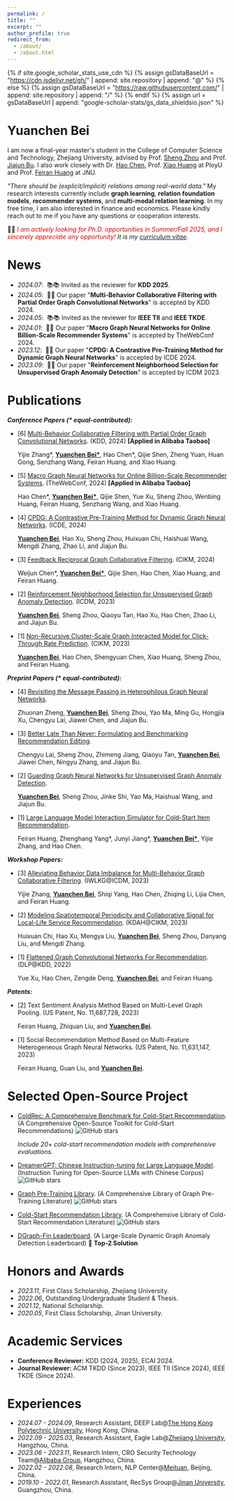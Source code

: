 ```yaml
---
permalink: /
title: ""
excerpt: ""
author_profile: true
redirect_from: 
  - /about/
  - /about.html
---
```


{% if site.google_scholar_stats_use_cdn %}
{% assign gsDataBaseUrl = "https://cdn.jsdelivr.net/gh/" | append: site.repository | append: "@" %}
{% else %}
{% assign gsDataBaseUrl = "https://raw.githubusercontent.com/" | append: site.repository | append: "/" %}
{% endif %}
{% assign url = gsDataBaseUrl | append: "google-scholar-stats/gs_data_shieldsio.json" %}

<span class='anchor' id='about-me'></span>

# Yuanchen Bei
I am now a final-year master's student in the College of Computer Science and Technology, Zhejiang University, advised by Prof. [Sheng Zhou](https://scholar.google.com/citations?user=Ss76nMwAAAAJ) and Prof. [Jiajun Bu](https://scholar.google.com/citations?user=OgZP2okAAAAJ). I also work closely with Dr. [Hao Chen](https://scholar.google.com/citations?user=7oeLWT0AAAAJ), Prof. [Xiao Huang](https://scholar.google.com/citations?user=Be21PkYAAAAJ) at PloyU and Prof. [Feiran Huang](https://scholar.google.com/citations?user=of1vcxsAAAAJ) at JNU.

*"There should be (explicit/implicit) relations among real-world data."* My research interests currently include **graph learning**, **relation foundation models**, **recommender systems**, and **multi-modal relation learning**. In my free time, I am also interested in finance and economics. Please kindly reach out to me if you have any questions or cooperation interests.

👨‍💻‍ <font color="#dd0000">*I am actively looking for Ph.D. opportunities in Summer/Fall 2025, and I sincerely appreciate any opportunity!</font> It is my [curriculum vitae](https://github.com/YuanchenBei/yuanchenbei.github.io/blob/main/cv/resume_yuanchen.pdf).*


<span class='anchor' id='-news'></span>

# News
- *2024.07*: &nbsp;📚📚 Invited as the reviewer for **KDD 2025**.
- *2024.05*: &nbsp;🎉🎉 Our paper "**Multi-Behavior Collaborative Filtering with Partial Order Graph Convolutional Networks**" is accepted by KDD 2024.
- *2024.05*: &nbsp;📚📚 Invited as the reviewer for **IEEE TII** and **IEEE TKDE**.
- *2024.01*: &nbsp;🎉🎉 Our paper "**Macro Graph Neural Networks for Online Billion-Scale Recommender Systems**" is accepted by TheWebConf 2024.
- *2023.12*: &nbsp;🎉🎉 Our paper "**CPDG: A Contrastive Pre-Training Method for Dynamic Graph Neural Networks**" is accepted by ICDE 2024.
- *2023.09*: &nbsp;🎉🎉 Our paper "**Reinforcement Neighborhood Selection for Unsupervised Graph Anomaly Detection**" is accepted by ICDM 2023.


<span class='anchor' id='-publications'></span>

# Publications 

***Conference Papers (\* equal-contributed):***

- [6] [Multi-Behavior Collaborative Filtering with Partial Order Graph Convolutional Networks](https://arxiv.org/pdf/2402.07659.pdf). (KDD, 2024) **[Applied in Alibaba Taobao]**

  Yijie Zhang\*, <u>**Yuanchen Bei\***</u>, Hao Chen\*, Qijie Shen, Zheng Yuan, Huan Gong, Senzhang Wang, Feiran Huang, and Xiao Huang.

- [5] [Macro Graph Neural Networks for Online Billion-Scale Recommender Systems](https://dl.acm.org/doi/10.1145/3589334.3645517). (TheWebConf, 2024) **[Applied in Alibaba Taobao]**

  Hao Chen\*, <u>**Yuanchen Bei\***</u>, Qijie Shen, Yue Xu, Sheng Zhou, Wenbing Huang, Feiran Huang, Senzhang Wang, and Xiao Huang.

- [4] [CPDG: A Contrastive Pre-Training Method for Dynamic Graph Neural Networks](https://ieeexplore.ieee.org/abstract/document/10598011). (ICDE, 2024)
  
  <u>**Yuanchen Bei**</u>, Hao Xu, Sheng Zhou, Huixuan Chi, Haishuai Wang, Mengdi Zhang, Zhao Li, and Jiajun Bu.

- [3] [Feedback Reciprocal Graph Collaborative Filtering](https://arxiv.org/pdf/2408.02404). (CIKM, 2024)

  Weijun Chen\*, <u>**Yuanchen Bei\***</u>, Qijie Shen, Hao Chen, Xiao Huang, and Feiran Huang.

- [2] [Reinforcement Neighborhood Selection for Unsupervised Graph Anomaly Detection](https://ieeexplore.ieee.org/abstract/document/10415759). (ICDM, 2023)

  <u>**Yuanchen Bei**</u>, Sheng Zhou, Qiaoyu Tan, Hao Xu, Hao Chen, Zhao Li, and Jiajun Bu.
  
- [1] [Non-Recursive Cluster-Scale Graph Interacted Model for Click-Through Rate Prediction](https://dl.acm.org/doi/10.1145/3583780.3615180). (CIKM, 2023)
  
  <u>**Yuanchen Bei**</u>, Hao Chen, Shengyuan Chen, Xiao Huang, Sheng Zhou, and Feiran Huang.


***Preprint Papers (\* equal-contributed):***
- [4] [Revisiting the Message Passing in Heterophilous Graph Neural Networks](https://arxiv.org/pdf/2405.17768).

  Zhuonan Zheng, <u>**Yuanchen Bei**</u>, Sheng Zhou, Yao Ma, Ming Gu, Hongjia Xu, Chengyu Lai, Jiawei Chen, and Jiajun Bu.

- [3] [Better Late Than Never: Formulating and Benchmarking Recommendation Editing](https://arxiv.org/pdf/2406.04553).
  
  Chengyu Lai, Sheng Zhou, Zhimeng Jiang, Qiaoyu Tan, <u>**Yuanchen Bei**</u>, Jiawei Chen, Ningyu Zhang, and Jiajun Bu.

- [2] [Guarding Graph Neural Networks for Unsupervised Graph Anomaly Detection](https://arxiv.org/pdf/2404.16366).

  <u>**Yuanchen Bei**</u>, Sheng Zhou, Jinke Shi, Yao Ma, Haishuai Wang, and Jiajun Bu.

- [1] [Large Language Model Interaction Simulator for Cold-Start Item Recommendation](https://arxiv.org/pdf/2402.09176.pdf).

  Feiran Huang, Zhenghang Yang\*, Junyi Jiang\*, <u>**Yuanchen Bei\***</u>, Yijie Zhang, and Hao Chen.

***Workshop Papers:***
- [3] [Alleviating Behavior Data Imbalance for Multi-Behavior Graph Collaborative Filtering](https://ieeexplore.ieee.org/abstract/document/10411514). (IWLKG@ICDM, 2023)

  Yijie Zhang, <u>**Yuanchen Bei**</u>, Shiqi Yang, Hao Chen, Zhiqing Li, Lijia Chen, and Feiran Huang.

- [2] [Modeling Spatiotemporal Periodicity and Collaborative Signal for Local-Life Service Recommendation](https://arxiv.org/pdf/2309.12565.pdf). (KDAH@CIKM, 2023)

  Huixuan Chi, Hao Xu, Mengya Liu, <u>**Yuanchen Bei**</u>, Sheng Zhou, Danyang Liu, and Mengdi Zhang.

- [1] [Flattened Graph Convolutional Networks For Recommendation](https://arxiv.org/pdf/2210.07769.pdf). (DLP@KDD, 2022)

  Yue Xu, Hao Chen, Zengde Deng, <u>**Yuanchen Bei**</u>, and Feiran Huang.

***Patents:***

- [2] Text Sentiment Analysis Method Based on Multi-Level Graph Pooling. (US Patent, No. 11,687,728, 2023)

  Feiran Huang, Zhiquan Liu, and <u>**Yuanchen Bei**</u>.

- [1] Social Recommendation Method Based on Multi-Feature Heterogeneous Graph Neural Networks. (US Patent, No. 11,631,147, 2023)

  Feiran Huang, Guan Liu, and <u>**Yuanchen Bei**</u>.

# Selected Open-Source Project
- [ColdRec: A Comprehensive Benchmark for Cold-Start Recommendation](https://github.com/YuanchenBei/ColdRec). (A Comprehensive Open-Source Toolkit for Cold-Start Recommendations) ![GitHub stars](https://img.shields.io/github/stars/YuanchenBei/ColdRec)

  *Include 20+ cold-start recommendation models with comprehensive evaluations.*
  
- [DreamerGPT: Chinese Instruction-tuning for Large Language Model](https://github.com/DreamerGPT/DreamerGPT). (Instruction Tuning for Open-Source LLMs with Chinese Corpus) ![GitHub stars](https://img.shields.io/github/stars/DreamerGPT/DreamerGPT)

- [Graph Pre-Training Library](https://github.com/YuanchenBei/Awesome-Pretraining-for-Graph-Neural-Networks). (A Comprehensive Library of Graph Pre-Training Literature) ![GitHub stars](https://img.shields.io/github/stars/YuanchenBei/Awesome-Pretraining-for-Graph-Neural-Networks) 

- [Cold-Start Recommendation Library](https://github.com/YuanchenBei/Awesome-Cold-Start-Recommendation). (A Comprehensive Library of Cold-Start Recommendation Literature) ![GitHub stars](https://img.shields.io/github/stars/YuanchenBei/Awesome-Cold-Start-Recommendation)

- [DGraph-Fin Leaderboard](https://dgraph.xinye.com/leaderboards/dgraphfin). (A Large-Scale Dynamic Graph Anomaly Detection Leaderboard) 🥈 **Top-2 Solution**


<span class='anchor' id='-honors-and-awards'></span>

# Honors and Awards
- *2023.11*, First Class Scholarship, Zhejiang University.
- *2022.06*, Outstanding Undergraduate Student & Thesis.
- *2021.12*, National Scholarship.
- *2020.05*, First Class Scholarship, Jinan University.


<span class='anchor' id='-educations'></span>

<!--# 📖 Educations-->
<!-- - *2022.09 - 2025.03 (expected)*, Master, [Zhejiang University](https://www.zju.edu.cn/english/), Hangzhou, China.-->
<!-- - *2018.09 - 2022.06*, Undergraduate, [Jinan University](https://english.jnu.edu.cn/), Guangzhou, China.-->


<span class='anchor' id='-academic-services'></span>

# Academic Services
- **Conference Reviewer:** KDD (2024, 2025), ECAI 2024.
- **Journal Reviewer:** ACM TKDD (Since 2023), IEEE TII (Since 2024), IEEE TKDE (Since 2024).


<span class='anchor' id='-experiences'></span>

# Experiences
- *2024.07 - 2024.09*, Research Assistant, DEEP Lab@[The Hong Kong Polytechnic University](https://www.polyu.edu.hk/), Hong Kong, China.
- *2022.09 - 2025.03*, Research Assistant, Eagle Lab@[Zhejiang University](https://www.zju.edu.cn/english/), Hangzhou, China.
- *2023.06 - 2023.11*, Research Intern, CRO Security Technology Team@[Alibaba Group](https://www.alibabagroup.com/en-US), Hangzhou, China.
- *2022.02 - 2022.08*, Research Intern, NLP Center@[Meituan](https://www.meituan.com/en-US/about-us), Beijing, China.
- *2019.10 - 2022.01*, Research Assistant, RecSys Group@[Jinan University](https://english.jnu.edu.cn/), Guangzhou, China.
